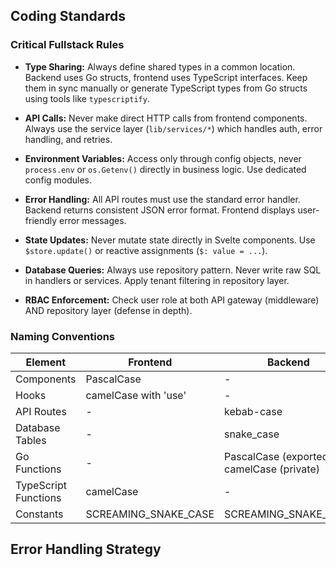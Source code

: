 ## Coding Standards

### Critical Fullstack Rules

- **Type Sharing:** Always define shared types in a common location. Backend uses Go structs, frontend uses TypeScript interfaces. Keep them in sync manually or generate TypeScript types from Go structs using tools like `typescriptify`.

- **API Calls:** Never make direct HTTP calls from frontend components. Always use the service layer (`lib/services/*`) which handles auth, error handling, and retries.

- **Environment Variables:** Access only through config objects, never `process.env` or `os.Getenv()` directly in business logic. Use dedicated config modules.

- **Error Handling:** All API routes must use the standard error handler. Backend returns consistent JSON error format. Frontend displays user-friendly error messages.

- **State Updates:** Never mutate state directly in Svelte components. Use `$store.update()` or reactive assignments (`$: value = ...`).

- **Database Queries:** Always use repository pattern. Never write raw SQL in handlers or services. Apply tenant filtering in repository layer.

- **RBAC Enforcement:** Check user role at both API gateway (middleware) AND repository layer (defense in depth).

### Naming Conventions

| Element | Frontend | Backend | Example |
|---------|----------|---------|---------|
| Components | PascalCase | - | `UserProfile.svelte` |
| Hooks | camelCase with 'use' | - | `useAuth.ts` |
| API Routes | - | kebab-case | `/api/user-profile` |
| Database Tables | - | snake_case | `user_profiles` |
| Go Functions | - | PascalCase (exported) / camelCase (private) | `CreateTenant()`, `validateEmail()` |
| TypeScript Functions | camelCase | - | `formatDate()` |
| Constants | SCREAMING_SNAKE_CASE | SCREAMING_SNAKE_CASE | `MAX_FILE_SIZE` |

## Error Handling Strategy
